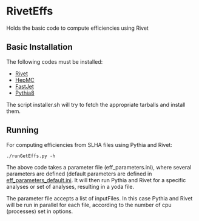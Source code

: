 # RivetEffs
Holds the basic code to compute efficiencies using Rivet

## Basic Installation ##

The following codes must be installed:
  * [Rivet](https://rivet.hepforge.org/)
  * [HepMC](http://lcgapp.cern.ch/project/simu/HepMC/)
  * [FastJet](http://fastjet.fr/)
  * [Pythia8](http://home.thep.lu.se/~torbjorn/pythia8/)

The script installer.sh will try to fetch the appropriate tarballs and install them.



## Running ##

For computing efficiencies from SLHA files using Pythia and Rivet:

```
./runGetEffs.py -h
```

The above code takes a parameter file
(eff_parameters.ini), where several parameters are defined (default parameters are defined
in [eff_parameters_default.ini](./eff_parameters_default.ini).
It will then run Pythia and Rivet for a specific analyses or set of analyses, resulting in
a yoda file.

The parameter file accepts a list of inputFiles. In this case Pythia and Rivet will be run in parallel
for each file, according to the number of cpu (processes) set in options.


